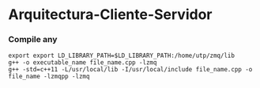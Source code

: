 # Arquitectura-Cliente-Servidor

### Compile any

```
export export LD_LIBRARY_PATH=$LD_LIBRARY_PATH:/home/utp/zmq/lib
g++ -o executable_name file_name.cpp -lzmq
g++ -std=c++11 -L/usr/local/lib -I/usr/local/include file_name.cpp -o file_name -lzmqpp -lzmq
```
